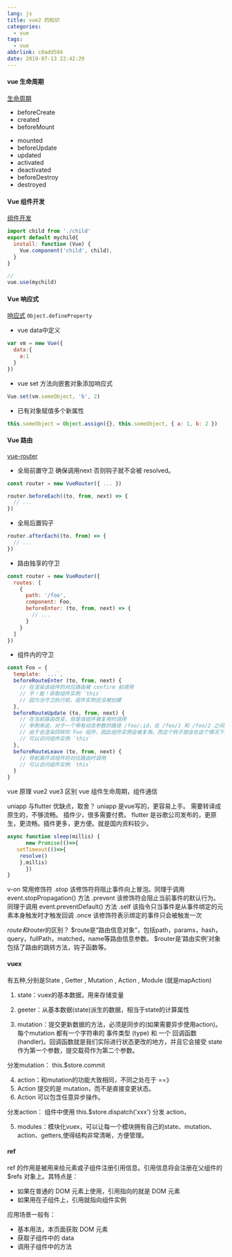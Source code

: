 ```yaml
---
lang: js
title: vue2 的知识
categories:
  - vue
tags:
  - vue
abbrlink: c0add594
date: 2019-07-13 22:42:29
---
```

#### vue 生命周期
[生命周期](https://cn.vuejs.org/v2/guide/instance.html#%E7%94%9F%E5%91%BD%E5%91%A8%E6%9C%9F%E5%9B%BE%E7%A4%BA)
+ beforeCreate
+ created
+ beforeMount
<!--more-->
+ mounted
+ beforeUpdate
+ updated
+ activated
+ deactivated
+ beforeDestroy
+ destroyed

#### Vue 组件开发
[组件开发](https://cn.vuejs.org/v2/guide/components-registration.html)

```javaScript
import child from './child'
export default mychild{
  install: function (Vue) {
    Vue.component('child', child),
  }
}

// 
vue.use(mychild)
```
#### Vue 响应式 
[响应式](https://cn.vuejs.org/v2/guide/reactivity.html) `Object.defineProperty`
 
+ vue data中定义
```javaScript
var vm = new Vue({
  data:{
    a:1
  }
})
```
+ vue set 方法向嵌套对象添加响应式
```javaScript
Vue.set(vm.someObject, 'b', 2)
```
+ 已有对象赋值多个新属性
```javaScript
this.someObject = Object.assign({}, this.someObject, { a: 1, b: 2 })
```
#### Vue 路由
[vue-router](https://router.vuejs.org/)

+ 全局前置守卫 确保调用next 否则钩子就不会被 resolved。
```javaScript
const router = new VueRouter({ ... })

router.beforeEach((to, from, next) => {
  // ...
})
```
+ 全局后置钩子
```javaScript
router.afterEach((to, from) => {
  // ...
})
```
+ 路由独享的守卫
```javaScript
const router = new VueRouter({
  routes: [
    {
      path: '/foo',
      component: Foo,
      beforeEnter: (to, from, next) => {
        // ...
      }
    }
  ]
})
```
+ 组件内的守卫
```javaScript
const Foo = {
  template: `...`,
  beforeRouteEnter (to, from, next) {
    // 在渲染该组件的对应路由被 confirm 前调用
    // 不！能！获取组件实例 `this`
    // 因为当守卫执行前，组件实例还没被创建
  },
  beforeRouteUpdate (to, from, next) {
    // 在当前路由改变，但是该组件被复用时调用
    // 举例来说，对于一个带有动态参数的路径 /foo/:id，在 /foo/1 和 /foo/2 之间跳转的时候，
    // 由于会渲染同样的 Foo 组件，因此组件实例会被复用。而这个钩子就会在这个情况下被调用。
    // 可以访问组件实例 `this`
  },
  beforeRouteLeave (to, from, next) {
    // 导航离开该组件的对应路由时调用
    // 可以访问组件实例 `this`
  }
}
```


vue 原理
vue2 vue3 区别
vue 组件生命周期，组件通信

uniapp 与flutter 优缺点，取舍？
uniapp 是vue写的，更容易上手。 需要转译成原生的，不够流畅。 插件少，很多需要付费。
flutter 是谷歌公司发布的，更原生，更流畅。插件更多，更方便。就是国内资料较少。



```javascript
async function sleep(millis) {
      new Promise(()=>{
   setTimeout(()=>{
    resolve()
    },millis)
      })
}
```

v-on 常用修饰符
.stop 该修饰符将阻止事件向上冒泡。同理于调用 event.stopPropagation() 方法
.prevent 该修饰符会阻止当前事件的默认行为。同理于调用 event.preventDefault() 方法
.self 该指令只当事件是从事件绑定的元素本身触发时才触发回调
.once 该修饰符表示绑定的事件只会被触发一次


$route和$router的区别？
$route是“路由信息对象”，包括path，params，hash，query，fullPath，matched，name等路由信息参数。
$router是’路由实例’对象包括了路由的跳转方法，钩子函数等。


#### vuex
有五种,分别是State , Getter , Mutation , Action , Module (就是mapAction)

1. state：vuex的基本数据，用来存储变量

2. geeter：从基本数据(state)派生的数据，相当于state的计算属性

3. mutation：提交更新数据的方法，必须是同步的(如果需要异步使用action)。每个mutation 都有一个字符串的 事件类型 (type) 和 一个 回调函数 (handler)。回调函数就是我们实际进行状态更改的地方，并且它会接受 state 作为第一个参数，提交载荷作为第二个参数。

分发mutation： this.$store.commit 

4. action：和mutation的功能大致相同，不同之处在于 ==》
1. Action 提交的是 mutation，而不是直接变更状态。 
2. Action 可以包含任意异步操作。

分发action： 组件中使用 this.$store.dispatch('xxx') 分发 action，

5. modules：模块化vuex，可以让每一个模块拥有自己的state、mutation、action、getters,使得结构非常清晰，方便管理。


#### ref
ref 的作用是被用来给元素或子组件注册引用信息。引用信息将会注册在父组件的 $refs 对象上。其特点是：

+ 如果在普通的 DOM 元素上使用，引用指向的就是 DOM 元素
+ 如果用在子组件上，引用就指向组件实例

应用场景一般有：

+ 基本用法，本页面获取 DOM 元素
+ 获取子组件中的 data
+ 调用子组件中的方法

